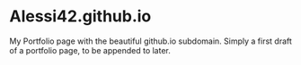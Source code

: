 # Alessi42.github.io
My Portfolio page with the beautiful github.io subdomain. Simply a first draft of a portfolio page, to be appended to later.
